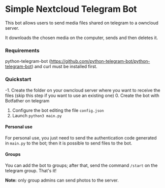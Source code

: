 # Simple Nextcloud Telegram Bot
This bot allows users to send media files shared on telegram to a owncloud server.

It downloads the chosen media on the computer, sends and then deletes it. 

### Requirements
python-telegram-bot (https://github.com/python-telegram-bot/python-telegram-bot) and curl must be installed first.

### Quickstart
-1. Create the folder on your owncloud server where you want to receive the files (skip this step if you want to use an existing one)
0. Create the bot with Botfather on telegram
1. Configure the bot editing the file `config.json`
2. Launch `python3 main.py`

#### Personal use
For personal use, you just need to send the authentication code generated in `main.py` to the bot; then it is possible to send files to the bot.

#### Groups
You can add the bot to groups; after that, send the command `/start` on the telegram group. That's it!
 
**Note:** only group admins can send photos to the server.


  

